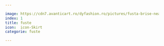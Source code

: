 ```yaml
---

image: https://cdn7.avanticart.ro/dyfashion.ro/pictures/fusta-brise-neagra-evazata-la-baza-193104-4.jpeg
index: 1
title: fuste
icon:  icon-Skirt
categorie: fuste

---
```


